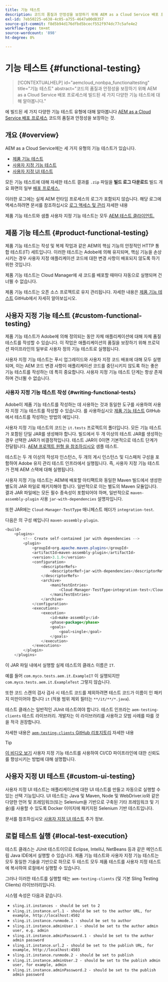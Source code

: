 ```yaml
---
title: 기능 테스트
description: 코드의 품질과 안정성을 보장하기 위해 AEM as a Cloud Service 배포 프로세스에 빌드된 세 가지 다양한 기능 테스트에 대해 알아봅니다.
exl-id: 7eb50225-e638-4c05-a755-4647a00d8357
source-git-commit: f8d5b94d176dfbd5bcecf552f974dc77c5afe4e2
workflow-type: tm+mt
source-wordcount: '898'
ht-degree: 0%

---
```



# 기능 테스트 {#functional-testing}

>[!CONTEXTUALHELP]
>id="aemcloud_nonbpa_functionaltesting"
>title="기능 테스트"
>abstract="코드의 품질과 안정성을 보장하기 위해 AEM as a Cloud Service 배포 프로세스에 빌드된 세 가지 다양한 기능 테스트에 대해 알아봅니다."

에 빌드된 세 가지 다양한 기능 테스트 유형에 대해 알아봅니다 [AEM as a Cloud Service 배포 프로세스](/help/implementing/cloud-manager/deploy-code.md) 코드의 품질과 안정성을 보장하는 것.

## 개요 {#overview}

AEM as a Cloud Service에는 세 가지 유형의 기능 테스트가 있습니다.

* [제품 기능 테스트](#product-functional-testing)
* [사용자 지정 기능 테스트](#custom-functional-testing)
* [사용자 지정 UI 테스트](#custom-ui-testing)

모든 기능 테스트에 대해 자세한 테스트 결과를 `.zip` 파일을 **빌드 로그 다운로드** 빌드 개요 화면의 일부 [배포 프로세스.](/help/implementing/cloud-manager/deploy-code.md)

이러한 로그에는 실제 AEM 런타임 프로세스의 로그가 포함되지 않습니다. 해당 로그에 액세스하려면 문서를 참조하십시오 [로그 액세스 및 관리](/help/implementing/cloud-manager/manage-logs.md) 자세한 내용

제품 기능 테스트와 샘플 사용자 지정 기능 테스트는 모두 [AEM 테스트 클라이언트.](https://github.com/adobe/aem-testing-clients)

## 제품 기능 테스트 {#product-functional-testing}

제품 기능 테스트는 작성 및 복제 작업과 같은 AEM의 핵심 기능의 안정적인 HTTP 통합 테스트(IT) 세트입니다. 이러한 테스트는 Adobe에 의해 유지되며, 핵심 기능을 손상시키는 경우 사용자 지정 애플리케이션 코드에 대한 변경 사항이 배포되지 않도록 하기 위한 것입니다.

제품 기능 테스트는 Cloud Manager에 새 코드를 배포할 때마다 자동으로 실행되며 건너뛸 수 없습니다.

제품 기능 테스트는 오픈 소스 프로젝트로 유지 관리됩니다. 자세한 내용은 [제품 기능 테스트](https://github.com/adobe/aem-test-samples/tree/aem-cloud/smoke) GitHub에서 자세히 알아보십시오.

## 사용자 지정 기능 테스트 {#custom-functional-testing}

제품 기능 테스트가 Adobe에 의해 정의되는 동안 자체 애플리케이션에 대해 자체 품질 테스트를 작성할 수 있습니다. 이 작업은 애플리케이션의 품질을 보장하기 위해 프로덕션 파이프라인의 일부로 사용자 정의 기능 테스트로 실행됩니다.

사용자 지정 기능 테스트는 푸시 업그레이드와 사용자 지정 코드 배포에 대해 모두 실행되며, 이는 AEM 코드 변경 사항이 애플리케이션 코드를 중단시키지 않도록 하는 좋은 기능 테스트를 작성하는 데 특히 중요합니다. 사용자 지정 기능 테스트 단계는 항상 존재하며 건너뛸 수 없습니다.

### 사용자 지정 기능 테스트 작성 {#writing-functional-tests}

Adobe이 제품 기능 테스트를 작성하는 데 사용하는 것과 동일한 도구를 사용하여 사용자 지정 기능 테스트를 작성할 수 있습니다. 를 사용하십시오 [제품 기능 테스트](https://github.com/adobe/aem-test-samples/tree/aem-cloud/smoke) GitHub에서 테스트를 작성하는 방법의 예입니다.

사용자 지정 기능 테스트의 코드는 `it.tests` 프로젝트의 폴더입니다. 모든 기능 테스트가 포함된 단일 JAR를 생성해야 합니다. 빌드에서 두 개 이상의 테스트 JAR를 생성하는 경우 선택한 JAR가 비결정적입니다. 테스트 JAR이 0이면 기본적으로 테스트 단계가 전달됩니다. [AEM 프로젝트 원형 을 참조하십시오](https://github.com/adobe/aem-project-archetype/tree/develop/src/main/archetype/it.tests) 샘플 테스트.

테스트는 두 개 이상의 작성자 인스턴스, 두 개의 게시 인스턴스 및 디스패처 구성을 포함하여 Adobe 유지 관리 테스트 인프라에서 실행됩니다. 즉, 사용자 지정 기능 테스트가 전체 AEM 스택에 대해 실행됩니다.

사용자 지정 기능 테스트는 AEM에 배포할 아티팩트와 동일한 Maven 빌드에서 생성한 별도의 JAR 파일로 패키지해야 합니다. 일반적으로 이는 별도의 Maven 모듈입니다. 결과 JAR 파일에는 모든 필수 종속성이 포함되어야 하며, 일반적으로 `maven-assembly-plugin` 사용 `jar-with-dependencies` 설명자입니다.

또한 JAR에는 `Cloud-Manager-TestType` 매니페스트 헤더가 `integration-test`.

다음은 의 구성 예입니다 `maven-assembly-plugin`.

```java
<build>
    <plugins>
        <!-- Create self-contained jar with dependencies -->
        <plugin>
            <groupId>org.apache.maven.plugins</groupId>
            <artifactId>maven-assembly-plugin</artifactId>
            <version>3.1.0</version>
            <configuration>
                <descriptorRefs>
                    <descriptorRef>jar-with-dependencies</descriptorRef>
                </descriptorRefs>
                <archive>
                    <manifestEntries>
                        <Cloud-Manager-TestType>integration-test</Cloud-Manager-TestType>
                    </manifestEntries>
                </archive>
            </configuration>
            <executions>
                <execution>
                    <id>make-assembly</id>
                    <phase>package</phase>
                    <goals>
                        <goal>single</goal>
                    </goals>
                </execution>
            </executions>
        </plugin>
    </plugins>
```

이 JAR 파일 내에서 실행할 실제 테스트의 클래스 이름은 `IT`.

예를 들어 `com.myco.tests.aem.it.ExampleIT` 이 실행되지만 `com.myco.tests.aem.it.ExampleTest` 그렇지 않습니다.

또한 코드 스캔의 검사 검사 시 테스트 코드를 제외하려면 테스트 코드가 이름이 인 패키지 미만이어야 합니다 `it` (적용 범위 제외 필터는 `**/it/**/*.java`).

테스트 클래스는 일반적인 JUnit 테스트여야 합니다. 테스트 인프라는 `aem-testing-clients` 테스트 라이브러리. 개발자는 이 라이브러리를 사용하고 모범 사례를 따를 것을 적극 권장합니다.

자세한 내용은 [`aem-testing-clients` GitHub 리포지토리](https://github.com/adobe/aem-testing-clients) 자세한 내용

>[!TIP]
>
>[이 비디오 보기](https://www.youtube.com/watch?v=yJX6r3xRLHU) 사용자 지정 기능 테스트를 사용하여 CI/CD 파이프라인에 대한 신뢰도를 향상시키는 방법에 대해 설명합니다.

## 사용자 지정 UI 테스트 {#custom-ui-testing}

사용자 지정 UI 테스트는 애플리케이션에 대한 UI 테스트를 만들고 자동으로 실행할 수 있는 선택 기능입니다. UI 테스트는 Java 및 Maven, Node 및 WebDriver.io와 같은 다양한 언어 및 프레임워크(또는 Selenium을 기반으로 구축된 기타 프레임워크 및 기술)를 사용할 수 있도록 Docker 이미지에 패키지된 Selenium 기반 테스트입니다.

문서를 참조하십시오 [사용자 지정 UI 테스트](/help/implementing/cloud-manager/ui-testing.md#custom-ui-testing) 추가 정보.

## 로컬 테스트 실행 {#local-test-execution}

테스트 클래스는 JUnit 테스트이므로 Eclipse, IntelliJ, NetBeans 등과 같은 메인스트림 Java IDE에서 실행할 수 있습니다. 제품 기능 테스트와 사용자 지정 기능 테스트는 모두 동일한 기술을 기반으로 하므로 두 테스트 모두 제품 테스트를 사용자 지정 테스트에 복사하여 로컬에서 실행할 수 있습니다.

그러나 이러한 테스트를 실행할 때는 `aem-testing-clients` (및 기본 Sling Testing Clients) 라이브러리입니다.

시스템 속성은 다음과 같습니다.

* `sling.it.instances - should be set to 2`
* `sling.it.instance.url.1 - should be set to the author URL, for example, http://localhost:4502`
* `sling.it.instance.runmode.1 - should be set to author`
* `sling.it.instance.adminUser.1 - should be set to the author admin user, e.g. admin`
* `sling.it.instance.adminPassword.1 - should be set to the author admin password`
* `sling.it.instance.url.2 - should be set to the publish URL, for example, http://localhost:4503`
* `sling.it.instance.runmode.2 - should be set to publish`
* `sling.it.instance.adminUser.2 - should be set to the publish admin user, for example, admin`
* `sling.it.instance.adminPassword.2 - should be set to the publish admin password`
